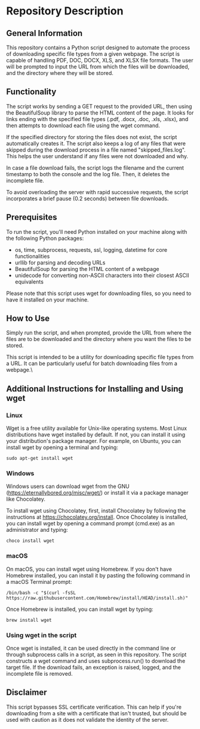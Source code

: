 # Repository Description

## General Information

This repository contains a Python script designed to automate the process of downloading specific file types from a given webpage. The script is capable of handling PDF, DOC, DOCX, XLS, and XLSX file formats. The user will be prompted to input the URL from which the files will be downloaded, and the directory where they will be stored.

## Functionality

The script works by sending a GET request to the provided URL, then using the BeautifulSoup library to parse the HTML content of the page. It looks for links ending with the specified file types (.pdf, .docx, .doc, .xls, .xlsx), and then attempts to download each file using the wget command.

If the specified directory for storing the files does not exist, the script automatically creates it. The script also keeps a log of any files that were skipped during the download process in a file named "skipped_files.log". This helps the user understand if any files were not downloaded and why.

In case a file download fails, the script logs the filename and the current timestamp to both the console and the log file. Then, it deletes the incomplete file.

To avoid overloading the server with rapid successive requests, the script incorporates a brief pause (0.2 seconds) between file downloads.

## Prerequisites

To run the script, you'll need Python installed on your machine along with the following Python packages:

- os, time, subprocess, requests, ssl, logging, datetime for core functionalities
- urllib for parsing and decoding URLs
- BeautifulSoup for parsing the HTML content of a webpage
- unidecode for converting non-ASCII characters into their closest ASCII equivalents

Please note that this script uses wget for downloading files, so you need to have it installed on your machine.

## How to Use

Simply run the script, and when prompted, provide the URL from where the files are to be downloaded and the directory where you want the files to be stored.

This script is intended to be a utility for downloading specific file types from a URL. It can be particularly useful for batch downloading files from a webpage.\

## Additional Instructions for Installing and Using wget

### Linux

Wget is a free utility available for Unix-like operating systems. Most Linux distributions have wget installed by default. If not, you can install it using your distribution's package manager. For example, on Ubuntu, you can install wget by opening a terminal and typing:

```
sudo apt-get install wget
```

### Windows

Windows users can download wget from the GNU (https://eternallybored.org/misc/wget/) or install it via a package manager like Chocolatey.

To install wget using Chocolatey, first, install Chocolatey by following the instructions at https://chocolatey.org/install. Once Chocolatey is installed, you can install wget by opening a command prompt (cmd.exe) as an administrator and typing:

```
choco install wget
```

### macOS

On macOS, you can install wget using Homebrew. If you don't have Homebrew installed, you can install it by pasting the following command in a macOS Terminal prompt:

```
/bin/bash -c "$(curl -fsSL https://raw.githubusercontent.com/Homebrew/install/HEAD/install.sh)"
```

Once Homebrew is installed, you can install wget by typing:

```
brew install wget
```

### Using wget in the script

Once wget is installed, it can be used directly in the command line or through subprocess calls in a script, as seen in this repository. The script constructs a wget command and uses subprocess.run() to download the target file. If the download fails, an exception is raised, logged, and the incomplete file is removed.

## Disclaimer

This script bypasses SSL certificate verification. This can help if you're downloading from a site with a certificate that isn't trusted, but should be used with caution as it does not validate the identity of the server.
